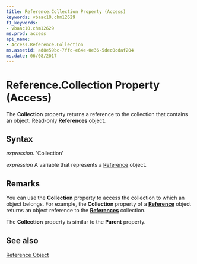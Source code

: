 ```yaml
---
title: Reference.Collection Property (Access)
keywords: vbaac10.chm12629
f1_keywords:
- vbaac10.chm12629
ms.prod: access
api_name:
- Access.Reference.Collection
ms.assetid: ad8e59bc-7ffc-e64e-0e36-5dec0cdaf204
ms.date: 06/08/2017
---
```



# Reference.Collection Property (Access)

The  **Collection** property returns a reference to the collection that contains an object. Read-only **References** object.


## Syntax

 _expression_. 'Collection'

 _expression_ A variable that represents a [Reference](./Access.Reference.md) object.


## Remarks

You can use the  **Collection** property to access the collection to which an object belongs. For example, the **Collection** property of a **[Reference](Access.Reference.md)** object returns an object reference to the **[References](Access.References.md)** collection.

The  **Collection** property is similar to the **Parent** property.


## See also


[Reference Object](Access.Reference.md)

